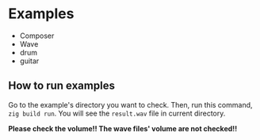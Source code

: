 # Examples

- Composer
- Wave
- drum
- guitar

## How to run examples

Go to the example's directory you want to check. Then, run this command, `zig build run`. You will see the `result.wav` file in current directory.

**Please check the volume!! The wave files' volume are not checked!!**
